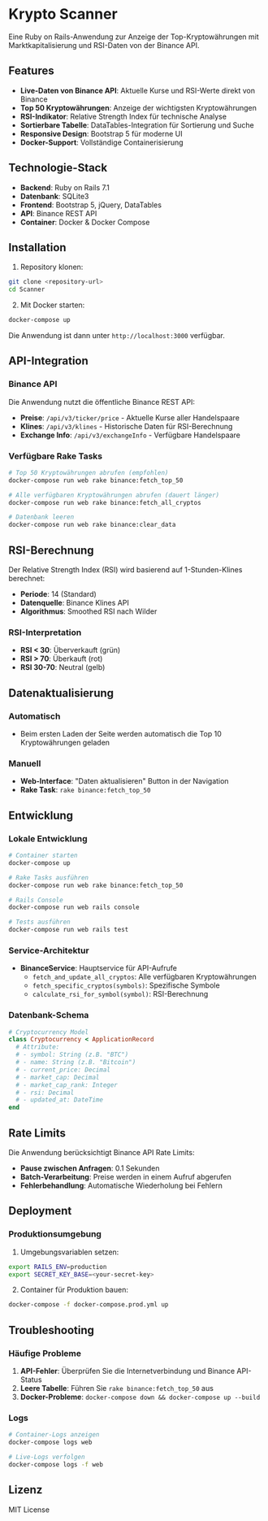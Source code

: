 # Krypto Scanner

Eine Ruby on Rails-Anwendung zur Anzeige der Top-Kryptowährungen mit Marktkapitalisierung und RSI-Daten von der Binance API.

## Features

- **Live-Daten von Binance API**: Aktuelle Kurse und RSI-Werte direkt von Binance
- **Top 50 Kryptowährungen**: Anzeige der wichtigsten Kryptowährungen
- **RSI-Indikator**: Relative Strength Index für technische Analyse
- **Sortierbare Tabelle**: DataTables-Integration für Sortierung und Suche
- **Responsive Design**: Bootstrap 5 für moderne UI
- **Docker-Support**: Vollständige Containerisierung

## Technologie-Stack

- **Backend**: Ruby on Rails 7.1
- **Datenbank**: SQLite3
- **Frontend**: Bootstrap 5, jQuery, DataTables
- **API**: Binance REST API
- **Container**: Docker & Docker Compose

## Installation

1. Repository klonen:
```bash
git clone <repository-url>
cd Scanner
```

2. Mit Docker starten:
```bash
docker-compose up
```

Die Anwendung ist dann unter `http://localhost:3000` verfügbar.

## API-Integration

### Binance API

Die Anwendung nutzt die öffentliche Binance REST API:

- **Preise**: `/api/v3/ticker/price` - Aktuelle Kurse aller Handelspaare
- **Klines**: `/api/v3/klines` - Historische Daten für RSI-Berechnung
- **Exchange Info**: `/api/v3/exchangeInfo` - Verfügbare Handelspaare

### Verfügbare Rake Tasks

```bash
# Top 50 Kryptowährungen abrufen (empfohlen)
docker-compose run web rake binance:fetch_top_50

# Alle verfügbaren Kryptowährungen abrufen (dauert länger)
docker-compose run web rake binance:fetch_all_cryptos

# Datenbank leeren
docker-compose run web rake binance:clear_data
```

## RSI-Berechnung

Der Relative Strength Index (RSI) wird basierend auf 1-Stunden-Klines berechnet:

- **Periode**: 14 (Standard)
- **Datenquelle**: Binance Klines API
- **Algorithmus**: Smoothed RSI nach Wilder

### RSI-Interpretation

- **RSI < 30**: Überverkauft (grün)
- **RSI > 70**: Überkauft (rot)
- **RSI 30-70**: Neutral (gelb)

## Datenaktualisierung

### Automatisch
- Beim ersten Laden der Seite werden automatisch die Top 10 Kryptowährungen geladen

### Manuell
- **Web-Interface**: "Daten aktualisieren" Button in der Navigation
- **Rake Task**: `rake binance:fetch_top_50`

## Entwicklung

### Lokale Entwicklung

```bash
# Container starten
docker-compose up

# Rake Tasks ausführen
docker-compose run web rake binance:fetch_top_50

# Rails Console
docker-compose run web rails console

# Tests ausführen
docker-compose run web rails test
```

### Service-Architektur

- **BinanceService**: Hauptservice für API-Aufrufe
  - `fetch_and_update_all_cryptos`: Alle verfügbaren Kryptowährungen
  - `fetch_specific_cryptos(symbols)`: Spezifische Symbole
  - `calculate_rsi_for_symbol(symbol)`: RSI-Berechnung

### Datenbank-Schema

```ruby
# Cryptocurrency Model
class Cryptocurrency < ApplicationRecord
  # Attribute:
  # - symbol: String (z.B. "BTC")
  # - name: String (z.B. "Bitcoin")
  # - current_price: Decimal
  # - market_cap: Decimal
  # - market_cap_rank: Integer
  # - rsi: Decimal
  # - updated_at: DateTime
end
```

## Rate Limits

Die Anwendung berücksichtigt Binance API Rate Limits:

- **Pause zwischen Anfragen**: 0.1 Sekunden
- **Batch-Verarbeitung**: Preise werden in einem Aufruf abgerufen
- **Fehlerbehandlung**: Automatische Wiederholung bei Fehlern

## Deployment

### Produktionsumgebung

1. Umgebungsvariablen setzen:
```bash
export RAILS_ENV=production
export SECRET_KEY_BASE=<your-secret-key>
```

2. Container für Produktion bauen:
```bash
docker-compose -f docker-compose.prod.yml up
```

## Troubleshooting

### Häufige Probleme

1. **API-Fehler**: Überprüfen Sie die Internetverbindung und Binance API-Status
2. **Leere Tabelle**: Führen Sie `rake binance:fetch_top_50` aus
3. **Docker-Probleme**: `docker-compose down && docker-compose up --build`

### Logs

```bash
# Container-Logs anzeigen
docker-compose logs web

# Live-Logs verfolgen
docker-compose logs -f web
```

## Lizenz

MIT License 